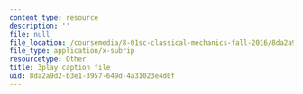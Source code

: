```yaml
---
content_type: resource
description: ''
file: null
file_location: /coursemedia/8-01sc-classical-mechanics-fall-2016/8da2a9d2b3e13957649d4a31023e4d0f_7Mv5hT1nugQ.srt
file_type: application/x-subrip
resourcetype: Other
title: 3play caption file
uid: 8da2a9d2-b3e1-3957-649d-4a31023e4d0f
---
```

